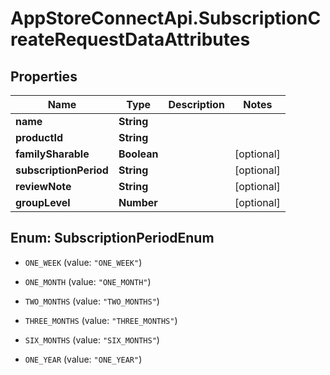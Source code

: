 # AppStoreConnectApi.SubscriptionCreateRequestDataAttributes

## Properties

Name | Type | Description | Notes
------------ | ------------- | ------------- | -------------
**name** | **String** |  | 
**productId** | **String** |  | 
**familySharable** | **Boolean** |  | [optional] 
**subscriptionPeriod** | **String** |  | [optional] 
**reviewNote** | **String** |  | [optional] 
**groupLevel** | **Number** |  | [optional] 



## Enum: SubscriptionPeriodEnum


* `ONE_WEEK` (value: `"ONE_WEEK"`)

* `ONE_MONTH` (value: `"ONE_MONTH"`)

* `TWO_MONTHS` (value: `"TWO_MONTHS"`)

* `THREE_MONTHS` (value: `"THREE_MONTHS"`)

* `SIX_MONTHS` (value: `"SIX_MONTHS"`)

* `ONE_YEAR` (value: `"ONE_YEAR"`)




